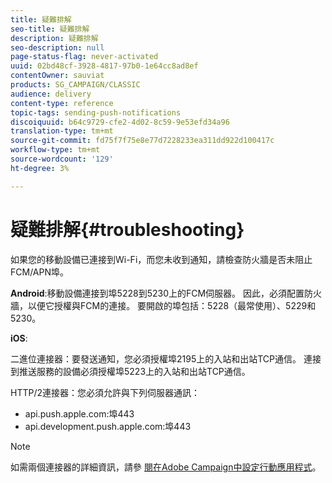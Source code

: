 ```yaml
---
title: 疑難排解
seo-title: 疑難排解
description: 疑難排解
seo-description: null
page-status-flag: never-activated
uuid: 02bd48cf-3928-4817-97b0-1e64cc8ad8ef
contentOwner: sauviat
products: SG_CAMPAIGN/CLASSIC
audience: delivery
content-type: reference
topic-tags: sending-push-notifications
discoiquuid: b64c9729-cfe2-4d02-8c59-9e53efd34a96
translation-type: tm+mt
source-git-commit: fd75f7f75e8e77d7228233ea311dd922d100417c
workflow-type: tm+mt
source-wordcount: '129'
ht-degree: 3%

---
```



# 疑難排解{#troubleshooting}

如果您的移動設備已連接到Wi-Fi，而您未收到通知，請檢查防火牆是否未阻止FCM/APN埠。

**Android**:移動設備連接到埠5228到5230上的FCM伺服器。 因此，必須配置防火牆，以便它授權與FCM的連接。 要開啟的埠包括：5228（最常使用）、5229和5230。

**iOS**:

二進位連接器：要發送通知，您必須授權埠2195上的入站和出站TCP通信。 連接到推送服務的設備必須授權埠5223上的入站和出站TCP通信。

HTTP/2連接器：您必須允許與下列伺服器通訊：

* api.push.apple.com:埠443
* api.development.push.apple.com:埠443

>[!NOTE]
>
>如需兩個連接器的詳細資訊，請參 [閱在Adobe Campaign中設定行動應用程式](../../delivery/using/configuring-the-mobile-application.md)。
